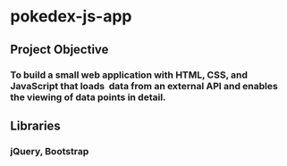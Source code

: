 # pokedex-js-app

## **Project Objective**
### To   build   a   small   web   application   with   HTML,   CSS,   and   JavaScript   that   loads  data   from   an   external   API   and   enables   the   viewing   of   data   points   in   detail. 

## **Libraries**
### jQuery, Bootstrap